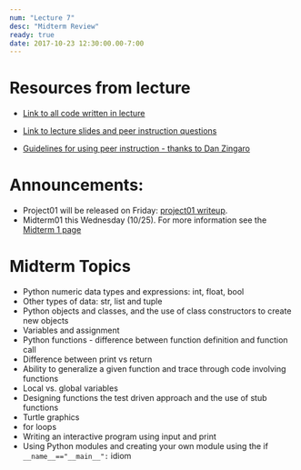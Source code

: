 ```yaml
---
num: "Lecture 7"
desc: "Midterm Review"
ready: true
date: 2017-10-23 12:30:00.00-7:00
---
```


# Resources from lecture

* [Link to all code written in lecture](https://github.com/ucsb-cs8-f17/cs8-f17-lecture-code)

* [Link to lecture slides and peer instruction questions](https://drive.google.com/drive/folders/0BxIvQwpl4ocoRy1Pa041SThLUFU?usp=sharing)

* [Guidelines for using peer instruction - thanks to Dan Zingaro](https://drive.google.com/file/d/0BxIvQwpl4ocoX2ZpUjJDZW52Wlk/view?usp=sharing)

# Announcements:
* Project01 will be released on Friday: [project01 writeup](/lab/project01/). 
* Midterm01 this Wednesday (10/25). For more information see the [Midterm 1 page](/exam/e01/)

# Midterm Topics

* Python numeric data types and expressions: int, float, bool
* Other types of data: str, list and tuple 
* Python objects and classes, and the use of class constructors to create new objects
* Variables and assignment
* Python functions - difference between function definition and function call
* Difference between print vs return
* Ability to generalize a given function and trace through code involving functions
* Local vs. global variables
* Designing functions the test driven approach and the use of stub functions 
* Turtle graphics
* for loops
* Writing an interactive program using input and print
* Using Python modules and creating your own module using the if `__name__=="__main__":` idiom















